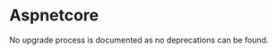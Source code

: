 <!-- NOTE: THIS FILE IS AUTOGENERATED. DO NOT EDIT BY HAND. -->
<!-- see templates/registry/markdown/attribute_namespace.md.j2 -->

# Aspnetcore

No upgrade process is documented as no deprecations can be found.
